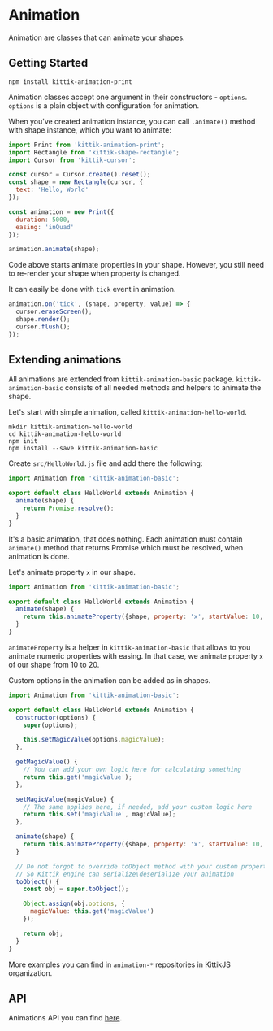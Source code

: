 # Animation

Animation are classes that can animate your shapes.

## Getting Started

```shell
npm install kittik-animation-print
```

Animation classes accept one argument in their constructors - `options`.
`options` is a plain object with configuration for animation.

When you've created animation instance, you can call `.animate()` method with shape instance, which you want to animate:

```js
import Print from 'kittik-animation-print';
import Rectangle from 'kittik-shape-rectangle';
import Cursor from 'kittik-cursor';

const cursor = Cursor.create().reset();
const shape = new Rectangle(cursor, {
  text: 'Hello, World'
});

const animation = new Print({
  duration: 5000,
  easing: 'inQuad'
});

animation.animate(shape);
```

Code above starts animate properties in your shape.
However, you still need to re-render your shape when property is changed.

It can easily be done with `tick` event in animation.

```js
animation.on('tick', (shape, property, value) => {
  cursor.eraseScreen();
  shape.render();
  cursor.flush();
});
```

## Extending animations

All animations are extended from `kittik-animation-basic` package.
`kittik-animation-basic` consists of all needed methods and helpers to animate the shape.

Let's start with simple animation, called `kittik-animation-hello-world`.

```shell
mkdir kittik-animation-hello-world
cd kittik-animation-hello-world
npm init
npm install --save kittik-animation-basic
```

Create `src/HelloWorld.js` file and add there the following:

```javascript
import Animation from 'kittik-animation-basic';

export default class HelloWorld extends Animation {
  animate(shape) {
    return Promise.resolve();
  }
}
```

It's a basic animation, that does nothing.
Each animation must contain `animate()` method that returns Promise which must be resolved, when animation is done.

Let's animate property `x` in our shape.

```javascript
import Animation from 'kittik-animation-basic';

export default class HelloWorld extends Animation {
  animate(shape) {
    return this.animateProperty({shape, property: 'x', startValue: 10, endValue: 20});
  }
}
```

`animateProperty` is a helper in `kittik-animation-basic` that allows to you animate numeric properties with easing.
In that case, we animate property `x` of our shape from 10 to 20.

Custom options in the animation can be added as in shapes.

```javascript
import Animation from 'kittik-animation-basic';

export default class HelloWorld extends Animation {
  constructor(options) {
    super(options);

    this.setMagicValue(options.magicValue);
  },

  getMagicValue() {
    // You can add your own logic here for calculating something
    return this.get('magicValue');
  },

  setMagicValue(magicValue) {
    // The same applies here, if needed, add your custom logic here
    return this.set('magicValue', magicValue);
  },

  animate(shape) {
    return this.animateProperty({shape, property: 'x', startValue: 10, endValue: 20});
  }

  // Do not forgot to override toObject method with your custom properties
  // So Kittik engine can serialize\deserialize your animation
  toObject() {
    const obj = super.toObject();

    Object.assign(obj.options, {
      magicValue: this.get('magicValue')
    });

    return obj;
  }
}
```

More examples you can find in `animation-*` repositories in KittikJS organization.

## API

Animations API you can find [here](./api/Animation.md).
